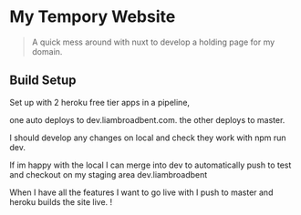 # My Tempory Website

> A quick mess around with nuxt to develop a holding page for my domain. 

## Build Setup

Set up with 2 heroku free tier apps in a pipeline, 

one auto deploys to dev.liambroadbent.com. the other deploys to master. 

I should develop any changes on local and check they work with npm run dev. 

If im happy with the local I can merge into dev to automatically push to test and checkout on my staging area dev.liambroadbent 

When I have all the features I want to go live with I push to master and heroku builds the site live. !

